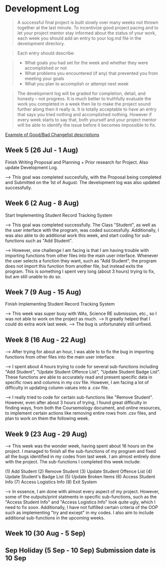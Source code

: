 # Development Log
> A successful final project is built slowly over many weeks not thrown together at the last minute. To incentivize good project pacing and to let your project mentor stay informed about the status of your work, each week you should add an entry to your log.md file in the development directory.

> Each entry should describe:

> - What goals you had set for the week and whether they were accomplished or not
> - What problems you encountered (if any) that prevented you from meeting your goals
> - What you plan to accomplish or attempt next week

> The development log will be graded for completion, detail, and honesty – not progress. It is much better to truthfully evaluate the work you completed in a week then lie to make the project sound further along then it really is. It is totally acceptable to have an entry that says you tried nothing and accomplished nothing. However if every week starts to say that, both yourself and your project mentor will be able to identify the issue before it becomes impossible to fix.

[Example of Good/Bad Changelist descriptions](https://google.github.io/eng-practices/review/developer/cl-descriptions.html)

## Week 5 (26 Jul - 1 Aug)

Finish Writing Proposal and Planning + Prior research for Project. Also update Development Log. 

--> This goal was completed succesfully, with the Proposal being completed and Submitted on the 1st of August. The development log was also updated successfully. 

## Week 6 (2 Aug - 8 Aug)

Start Implementing Student Record Tracking System

--> This goal was completed successfully. The Class "Student", as well as the user interface with the program, was coded successfully. Additionally, I was also able to do additional work this week, and start coding for sub-functions such as "Add Student". 

--> However, one challenge I am facing is that I am having trouble with importing functions from other files into the main user interface. Whenever the user selects a function they want, such as "Add Student", the program does not import this function from another file, but instead exits the program. This is something I spent very long (about 3 hours) trying to fix, but am still unable to do so. 

## Week 7 (9 Aug - 15 Aug)

Finish Implementing Student Record Tracking System

--> This week was super busy with WAs, Science RE submission, etc., so I was not able to work on the project as much. 
--> It greatly helped that I could do extra work last week.
--> The bug is unfortunately still unfixed. 

## Week 8 (16 Aug - 22 Aug)

--> After trying for about an hour, I was able to to fix the bug in importing functions from other files into the main user interface. 

--> I spent about 4 hours trying to code for several sub-functions including "Add Student", "Update Student Offence List", "Update Student Badge List". These functions are able to accurately read and present specific data in specific rows and columns in my csv file. However, I am facing a lot of difficulty in updating column values into a .csv file.  

--> I really tried to code for certain sub-functions like "Remove Student". However, even after about 3 hours of trying, I found great difficulty in finding ways, from both the Coursemology document, and online resources, to implement certain actions like removing entire rows from .csv files, and plan to work on them the following week. 

## Week 9 (23 Aug - 29 Aug)

--> This week was the wonder week, having spent about 16 hours on the project. I managed to finish all the sub-functions of my program and fixed all the bugs identified in my codes from last week. I am almost entirely done with the project. The sub-functions I completed this week include:

(1) Add Student 
(2) Remove Student
(3) Update Student Offence List
(4) Update Student's Badge List
(5) Update Broken Items
(6) Access Student Info
(7) Access Logistics Info
(8) Exit System

--> In essence, I am done with almost every aspect of my project. However, some of the outputs/print statments in specific sub-functions, such as the "Access Student Info" and "Access Logistics Info" look quite ugly, which I need to fix soon. Additionally, I have not fulfilled certain criteria of the OOP such as implementing "try and except" in my codes. I also aim to include additional sub-functions in the upcoming weeks. 

## Week 10 (30 Aug - 5 Sep)

## Sep Holiday (5 Sep - 10 Sep) **Submission date is 10 Sep**
